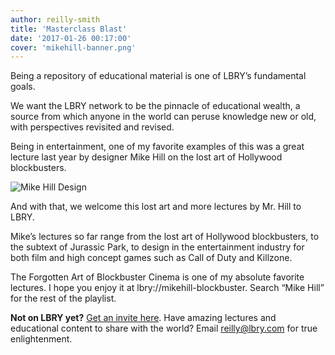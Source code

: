 ```yaml
---
author: reilly-smith
title: 'Masterclass Blast'
date: '2017-01-26 00:17:00'
cover: 'mikehill-banner.png'
---
```

Being a repository of educational material is one of LBRY’s fundamental goals.

We want the LBRY network to be the pinnacle of educational wealth, a source from which anyone in the world can peruse knowledge new or old, with perspectives revisited and revised.

Being in entertainment, one of my favorite examples of this was a great lecture last year by designer Mike Hill on the lost art of Hollywood blockbusters.

![Mike Hill Design](/img/news/mikehill-inline.png)

And with that, we welcome this lost art and more lectures by Mr. Hill to LBRY.

Mike’s lectures so far range from the lost art of Hollywood blockbusters, to the subtext of Jurassic Park, to design in the entertainment industry for both film and high concept games such as Call of Duty and Killzone.

The Forgotten Art of Blockbuster Cinema is one of my absolute favorite lectures. I hope you enjoy it at lbry://mikehill-blockbuster. Search “Mike Hill” for the rest of the playlist.

**Not on LBRY yet?** [Get an invite here](https://lbry.com/get). Have amazing lectures and educational content to share with the world? Email reilly@lbry.com for true enlightenment.
